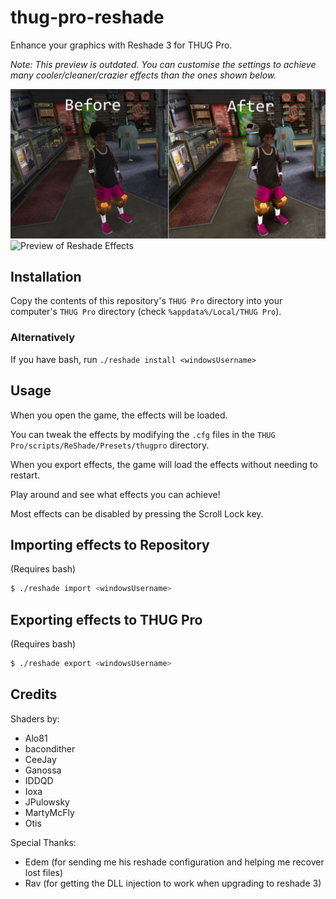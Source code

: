 # thug-pro-reshade

Enhance your graphics with Reshade 3 for THUG Pro.

_Note: This preview is outdated. You can customise the settings to achieve many cooler/cleaner/crazier effects than the ones shown below._

![Before/After Picture](comparison.png)
![Preview of Reshade Effects](preview.png)

## Installation

Copy the contents of this repository's `THUG Pro` directory into your computer's `THUG Pro` directory (check `%appdata%/Local/THUG Pro`).

### Alternatively

If you have bash, run `./reshade install <windowsUsername>`

## Usage

When you open the game, the effects will be loaded.

You can tweak the effects by modifying the `.cfg` files in the `THUG Pro/scripts/ReShade/Presets/thugpro` directory.

When you export effects, the game will load the effects without needing to restart.

Play around and see what effects you can achieve!

Most effects can be disabled by pressing the Scroll Lock key.

## Importing effects to Repository

(Requires bash)

```bash
$ ./reshade import <windowsUsername>
```

## Exporting effects to THUG Pro

(Requires bash)

```bash
$ ./reshade export <windowsUsername>
```

## Credits

Shaders by:
* Alo81
* bacondither
* CeeJay
* Ganossa
* IDDQD
* Ioxa
* JPulowsky
* MartyMcFly
* Otis

Special Thanks:
* Edem (for sending me his reshade configuration and helping me recover lost files)
* Rav (for getting the DLL injection to work when upgrading to reshade 3)
